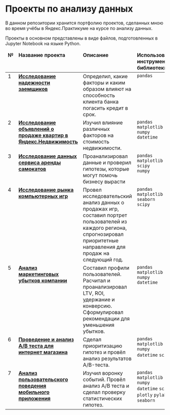 # Проекты по анализу данных
В данном репозитории хранится портфолию проектов, сделанных мною во время учёбы в Яндекс.Практикуме на курсе по анализу данных.

Проекты в основном представлены в виде файлов, подготовленных в Jupyter Notebook на языке Python.

<table>
 <thead valign="top">
    <tr>
       <td><b>№</b></td>
       <td><b>Название проекта</b></td>
       <td><b>Описание</b></td> 
       <td><b>Использованные инструменты и библиотеки</b></td> 
   </tr> 
</thead>
<tbody  valign="top">
    <tr>
       <td>1</td>
       <td>
          <b>
             <a href="https://github.com/MaksimOlshanskiy/MaksimOlshanskiy.github.io/tree/main/01_credit-scoring">
             Исследование надежности заемщиков</a>
          </b>
     </td>
     <td>
        Определил, какие факторы и каким образом влияют на способность клиента банка погасить кредит в срок.
    </td>
    <td>
        <code>pandas</code><br/>
    </td>
</tr>
<tr>
   <td>2</td>  
   <td>
      <b>
         <a href="https://github.com/MaksimOlshanskiy/MaksimOlshanskiy.github.io/tree/main/02_rynok_nedvizhimosti">
         Исследование объявлений о продаже квартир в Яндекс.Недвижимость</a>
     </b>
 </td>
 <td>
    Изучил влияние различных факторов на стоимость недвижимости.
</td>
<td>
    <code>pandas</code><br>
    <code>matplotlib</code><br>
    <code>numpy</code><br>
    <code>datetime</code><br>
</td>
</tr>
<tr>
   <td>3</td>
   <td>
      <b>
         <a href="https://github.com/MaksimOlshanskiy/MaksimOlshanskiy.github.io/tree/main/03_arenda_samokatov">
         Исследование данных сервиса аренды самокатов</a>
     </b>
 </td>
 <td>
    Проанализировал данные и проверил гипотезы, которые могут помочь бизнесу вырасти
</td>
<td>
        <code>pandas</code><br>
        <code>matplotlib</code><br>
        <code>scipy</code><br>
        <code>numpy</code><br><br>
</td>
</tr>
<tr>
   <td>4</td>
   <td>
      <b>
         <a href="https://github.com/MaksimOlshanskiy/MaksimOlshanskiy.github.io/tree/main/04_igrovoi_rinok">
         Исследование рынка компьютерных игр</a>
     </b>
 </td>
 <td>
    Провел исследовательский анализ данных о продажах игр, составил портрет пользователей из каждого региона, 
    спрогнозировал приоритетные направления для продаж на следующий год.
</td>
<td>
        <code>pandas</code><br>
        <code>matplotlib</code><br>
        <code>seaborn</code><br>
        <code>scipy</code>
</td>
</tr>
<tr>
   <td>5</td>
   <td>
      <b>
         <a href="https://github.com/MaksimOlshanskiy/MaksimOlshanskiy.github.io/tree/main/05_analiz_marketingovih_ubitkov">
         Анализ маркетинговых убытков компании</a>
     </b>
 </td>
 <td>
    Составил профили пользователей. Расчитал и проанализировал LTV, ROI, удержание и конверсию. Сформулировал рекомендации для уменьшения убытков. 
</td>
<td>
        <code>pandas</code><br>
        <code>matplotlib</code><br>
        <code>numpy</code><br>
        <code>datetime</code>
</td>
</tr>
<tr>
   <td>6</td>
   <td>
      <b>
         <a href="https://github.com/MaksimOlshanskiy/MaksimOlshanskiy.github.io/tree/main/06_AB_test">
         Проведение и анализ А/B теста для интернет магазина</a>
     </b>
 </td>
 <td>
    Сделал приоритизацию гипотез и провёл анализ результатов A/B-теста. 
</td>
<td>
        <code>pandas</code><br>
        <code>matplotlib</code><br>
        <code>numpy</code><br>
        <code>datetime</code>
        <code>scipy</code>
</td>
</tr>
<tr>
   <td>7</td>
   <td>
      <b>
         <a href="https://github.com/MaksimOlshanskiy/MaksimOlshanskiy.github.io/tree/main/07_analiz_povedenia">
         Анализ пользовательского поведения мобильного приложения</a>
     </b>
 </td>
 <td>
    Изучил воронку событий. Провёл анализ А/B теста и сделал проверку статистических гипотез.
</td>
<td>
        <code>pandas</code><br>
        <code>matplotlib</code><br>
        <code>numpy</code><br>
        <code>datetime</code>
        <code>scipy</code>
        <code>plotly</code>
        <code>pylab</code>
        <code>math</code>
        <code>seaborn</code>
</td>
</tr>
</tbody>
</table>
